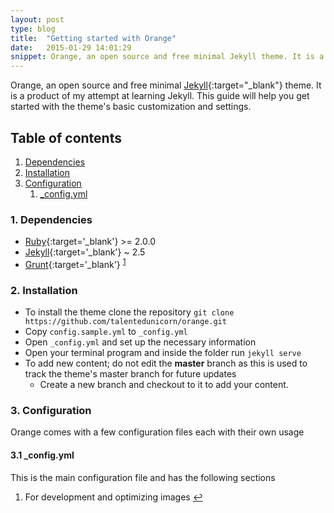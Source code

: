 ```yaml
---
layout: post
type: blog
title:  "Getting started with Orange"
date:   2015-01-29 14:01:29
snippet: Orange, an open source and free minimal Jekyll theme. It is a product of my attempt at learning Jekyll. This guide will help you get started with the theme’s basic customization and settings.
---
```

Orange, an open source and free minimal [Jekyll](http://jekyllrb.com){:target="_blank"} theme. It is a product of my attempt at learning Jekyll. This guide will help you get started with the theme's basic customization and settings.

## Table of contents
1. [Dependencies](#dependencies)
2. [Installation](#installation)
3. [Configuration](#configuration)
    1. [_config.yml](#configyml)


### 1. Dependencies
* [Ruby](https://www.ruby-lang.org/en/){:target='_blank'} >= 2.0.0
* [Jekyll](http://jekyllrb.com){:target='_blank'} ~ 2.5
* [Grunt](http://gruntjs.com/getting-started){:target='_blank'} <sup><a id="fn-1-ret" href="#fn-1">1</a></sup>

### 2. Installation 
* To install the theme clone the repository
`git clone https://github.com/talentedunicorn/orange.git`
* Copy `config.sample.yml` to `_config.yml`
* Open `_config.yml` and set up the necessary information
* Open your terminal program and inside the folder run `jekyll serve`
* To add new content; do not edit the __master__ branch as this is used to track the theme's master branch for future updates
    * Create a new branch and checkout to it to add your content. 

### 3. Configuration
Orange comes with a few configuration files each with their own usage

#### 3.1 _config.yml
This is the main configuration file and has the following sections 

<ol class="footnotes">
<li id="fn-1">For development and optimizing images <a href="#fn-1-ret">&#8617;</a></li>
</ol>